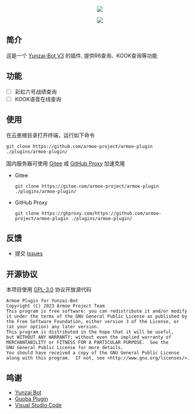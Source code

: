 <div align="center">

![][banner]

![][license]

</div>

## 简介

这是一个 [Yunzai-Bot V3][yunzai] 的插件, 提供R6查询、KOOK查询等功能

## 功能

* [ ] 彩虹六号战绩查询
* [ ] KOOK语音在线查询

## 使用

在云崽根目录打开终端，运行如下命令

```shell
git clone https://github.com/armoe-project/armoe-plugin ./plugins/armoe-plugin/
```

国内服务器可使用 [Gitee][gitee] 或 [GitHub Proxy][ghproxy] 加速克隆

* Gitee
  
  ```shell
  git clone https://gitee.com/armoe-project/armoe-plugin ./plugins/armoe-plugin/
  ```

* GitHub Proxy
  
  ```shell
  git clone https://ghproxy.com/https://github.com/armoe-project/armoe-plugin ./plugins/armoe-plugin/
  ```

## 反馈

* 提交 [Issues](../../issues)


## 开源协议

本项目使用 [GPL-3.0](LICENSE) 协议开放源代码

```text
Armoe Plugin for Yunzai-Bot
Copyright (C) 2023 Armoe Project Team
This program is free software: you can redistribute it and/or modify
it under the terms of the GNU General Public License as published by
the Free Software Foundation, either version 3 of the License, or
(at your option) any later version.
This program is distributed in the hope that it will be useful,
but WITHOUT ANY WARRANTY; without even the implied warranty of
MERCHANTABILITY or FITNESS FOR A PARTICULAR PURPOSE.  See the
GNU General Public License for more details.
You should have received a copy of the GNU General Public License
along with this program.  If not, see <http://www.gnu.org/licenses/>.
```

## 鸣谢

* [Yunzai Bot](https://gitee.com/Le-niao/Yunzai-Bot)
* [Guoba Plugin](https://gitee.com/guoba-yunzai/guoba-plugin)
* [Visual Studio Code](https://code.visualstudio.com/)


[banner]: https://socialify.git.ci/armoe-project/armoe-plugin/image?description=1&forks=1&issues=1&language=1&name=1&owner=1&pulls=1&stargazers=1&theme=Auto

[license]: https://img.shields.io/github/license/armoe-project/armoe-plugin?style=for-the-badge

[gitee]: https://gitee.com/armoe-project/armoe-plugin

[ghproxy]: https://ghproxy.com/

[yunzai]: https://gitee.com/Le-niao/Yunzai-Bot
